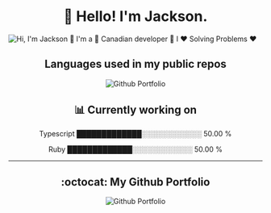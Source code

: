 <h1 align="center">👋 Hello! I'm Jackson.</h1>

![Hi, I'm Jackson 👋 I'm a 🚀 Canadian developer 🚀 I ❤️ Solving Problems ❤️](./Docs/profile-readme.gif)

<h2 align="center">Languages used in my <b>public</b> repos</h2>
<p align="center">
<img style="pointer-events:none" src="https://github-readme-stats.vercel.app/api/top-langs/?username=jackson-zhipeng-chang&layout=compact" alt="Github Portfolio" />
</p>

<h2 align="center">📊 Currently working on</h2>


<p align="center">Typescript       █████████████░░░░░░░░░░░░   50.00 %</p>
<p align="center">Ruby             █████████████░░░░░░░░░░░░   50.00 %</p>


-------

<h2 align="center">:octocat: My Github Portfolio</h2>
<p align="center">
<img style="pointer-events:none" src="https://github-readme-stats.vercel.app/api?username=jackson-zhipeng-chang&hide=contribs,stars" alt="Github Portfolio" />
</p>

<!--
**jackson-zhipeng-chang/jackson-zhipeng-chang** is a ✨ _special_ ✨ repository because its `README.md` (this file) appears on your GitHub profile.

Here are some ideas to get you started:

- 🔭 I’m currently working on ...
- 🌱 I’m currently learning ...
- 👯 I’m looking to collaborate on ...
- 🤔 I’m looking for help with ...
- 💬 Ask me about ...
- 📫 How to reach me: ...
- 😄 Pronouns: ...
- ⚡ Fun fact: ...
-->
